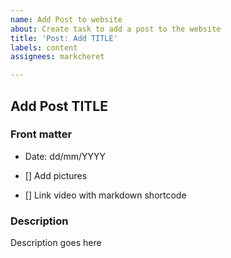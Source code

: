 ```yaml
---
name: Add Post to website
about: Create task to add a post to the website
title: 'Post: Add TITLE'
labels: content
assignees: markcheret

---
```


## Add Post TITLE

### Front matter

- Date: dd/mm/YYYY

- [] Add pictures
- [] Link video with markdown shortcode

### Description

Description goes here
